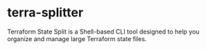 # terra-splitter
Terraform State Split is a Shell-based CLI tool designed to help you organize and manage large Terraform state files.
